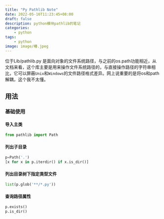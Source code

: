 ```yaml
---
title: "Py Pathlib Note"
date: 2022-05-16T11:23:45+08:00
draft: false
description: python模块pathlib的笔记
categories:
    - python
tags:
    - python
image: image/椿.jpeg
---
```

位于Lib/pathlib.py 是面向对象的文件系统路径，与之前的os.path功能相近，从文档来看，这个库主要是用来操作文件系统路径的，与直接操作路径的字符串相比，它可以屏蔽`Unix`和`Windows`的文件路径格式差异。网上说重要的是将os和path解耦，这个我不太懂。
## 用法
### 基础使用
#### 导入主类
~~~python
from pathlib import Path
~~~
#### 列出子目录
~~~python
p=Path('.')
[x for x in p.iterdir() if x.is_dir()]
~~~
#### 列出目录树下指定类型文件
~~~python
list(p.glob('**/*.py'))
~~~
#### 查询路径属性
~~~python
p.exists()
p.is_dir()
~~~
